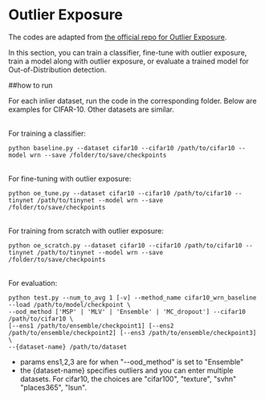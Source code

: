 # Outlier Exposure

The codes are adapted from [the official repo for Outlier Exposure](https://github.com/hendrycks/outlier-exposure).

In this section, you can train a classifier, fine-tune with outlier exposure, train a model along with outlier exposure,
or evaluate a trained model for Out-of-Distribution detection. 

##how to run

For each inlier dataset, run the code in the corresponding folder. Below are examples for CIFAR-10. Other datasets are similar.

<br>
For training a classifier:

~~~
python baseline.py --dataset cifar10 --cifar10 /path/to/cifar10 --model wrn --save /folder/to/save/checkpoints
~~~


<br>
For fine-tuning with outlier exposure:

~~~
python oe_tune.py --dataset cifar10 --cifar10 /path/to/cifar10 --tinynet /path/to/tinynet --model wrn --save /folder/to/save/checkpoints 
~~~


<br>
For training from scratch with outlier exposure:

~~~
python oe_scratch.py --dataset cifar10 --cifar10 /path/to/cifar10 --tinynet /path/to/tinynet --model wrn --save /folder/to/save/checkpoints
~~~


<br>
For evaluation:

~~~
python test.py --num_to_avg 1 [-v] --method_name cifar10_wrn_baseline --load /path/to/model/checkpoint \
--ood_method ['MSP' | 'MLV' | 'Ensemble' | 'MC_dropout'] --cifar10 /path/to/cifar10 \
[--ens1 /path/to/ensemble/checkpoint1] [--ens2 /path/to/ensemble/checkpoint2] [--ens3 /path/to/ensemble/checkpoint3] \
--{dataset-name} /path/to/dataset
~~~
- params ens1,2,3 are for when "--ood_method" is set to "Ensemble"
- the {dataset-name} specifies outliers and you can enter multiple datasets. For cifar10, the choices are "cifar100", "texture", "svhn" "places365", "lsun". 